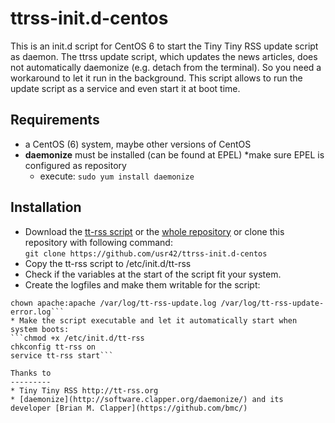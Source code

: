 # ttrss-init.d-centos

This is an init.d script for CentOS 6 to start the Tiny Tiny RSS update script as daemon. The ttrss update script, which updates the news articles, does not automatically daemonize (e.g. detach from the terminal). So you need a workaround to let it run in the background. This script allows to run the update script as a service and even start it at boot time.

Requirements
------------
* a CentOS (6) system, maybe other versions of CentOS
* **daemonize** must be installed (can be found at EPEL)
  *make sure EPEL is configured as repository
  * execute:
`sudo yum install daemonize`

Installation
------------
* Download the [tt-rss script](https://raw.githubusercontent.com/usr42/ttrss-init.d-centos/master/tt-rss) or the [whole repository](https://github.com/usr42/ttrss-init.d-centos/archive/master.zip) or clone this repository with following command:  
`git clone https://github.com/usr42/ttrss-init.d-centos`
* Copy the tt-rss script to /etc/init.d/tt-rss
* Check if the variables at the start of the script fit your system.
* Create the logfiles and make them writable for the script:
```touch /var/log/tt-rss-update.log /var/log/tt-rss-update-error.log  
chown apache:apache /var/log/tt-rss-update.log /var/log/tt-rss-update-error.log```
* Make the script executable and let it automatically start when system boots:
```chmod +x /etc/init.d/tt-rss  
chkconfig tt-rss on  
service tt-rss start```

Thanks to
---------
* Tiny Tiny RSS http://tt-rss.org
* [daemonize](http://software.clapper.org/daemonize/) and its developer [Brian M. Clapper](https://github.com/bmc/)
